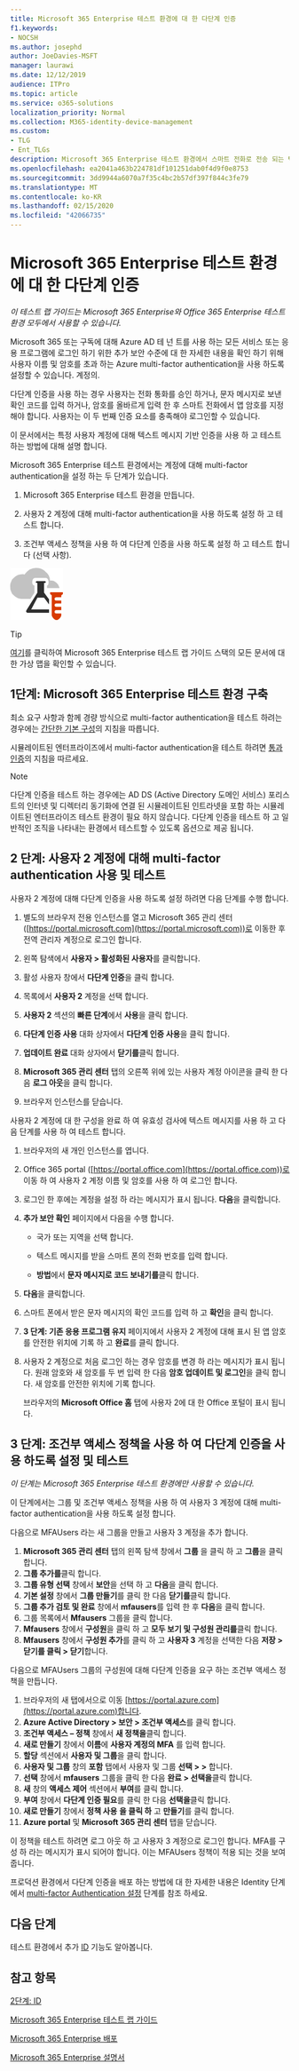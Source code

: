 ```yaml
---
title: Microsoft 365 Enterprise 테스트 환경에 대 한 다단계 인증
f1.keywords:
- NOCSH
ms.author: josephd
author: JoeDavies-MSFT
manager: laurawi
ms.date: 12/12/2019
audience: ITPro
ms.topic: article
ms.service: o365-solutions
localization_priority: Normal
ms.collection: M365-identity-device-management
ms.custom:
- TLG
- Ent_TLGs
description: Microsoft 365 Enterprise 테스트 환경에서 스마트 전화로 전송 되는 텍스트 메시지를 사용 하 여 다단계 인증을 구성 합니다.
ms.openlocfilehash: ea2041a463b224781df101251dab0f4d9f0e8753
ms.sourcegitcommit: 3dd9944a6070a7f35c4bc2b57df397f844c3fe79
ms.translationtype: MT
ms.contentlocale: ko-KR
ms.lasthandoff: 02/15/2020
ms.locfileid: "42066735"
---
```

# <a name="multi-factor-authentication-for-your-microsoft-365-enterprise-test-environment"></a>Microsoft 365 Enterprise 테스트 환경에 대 한 다단계 인증

*이 테스트 랩 가이드는 Microsoft 365 Enterprise와 Office 365 Enterprise 테스트 환경 모두에서 사용할 수 있습니다.*

Microsoft 365 또는 구독에 대해 Azure AD 테 넌 트를 사용 하는 모든 서비스 또는 응용 프로그램에 로그인 하기 위한 추가 보안 수준에 대 한 자세한 내용을 확인 하기 위해 사용자 이름 및 암호를 초과 하는 Azure multi-factor authentication을 사용 하도록 설정할 수 있습니다. 계정의. 

다단계 인증을 사용 하는 경우 사용자는 전화 통화를 승인 하거나, 문자 메시지로 보낸 확인 코드를 입력 하거나, 암호를 올바르게 입력 한 후 스마트 전화에서 앱 암호를 지정 해야 합니다. 사용자는 이 두 번째 인증 요소를 충족해야 로그인할 수 있습니다. 
  
이 문서에서는 특정 사용자 계정에 대해 텍스트 메시지 기반 인증을 사용 하 고 테스트 하는 방법에 대해 설명 합니다.
  
Microsoft 365 Enterprise 테스트 환경에서는 계정에 대해 multi-factor authentication을 설정 하는 두 단계가 있습니다.
  
1. Microsoft 365 Enterprise 테스트 환경을 만듭니다.
    
2. 사용자 2 계정에 대해 multi-factor authentication을 사용 하도록 설정 하 고 테스트 합니다.

3. 조건부 액세스 정책을 사용 하 여 다단계 인증을 사용 하도록 설정 하 고 테스트 합니다 (선택 사항).

![Microsoft 클라우드의 테스트 랩 가이드](../media/m365-enterprise-test-lab-guides/cloud-tlg-icon.png) 
    
> [!TIP]
> [여기](../media/m365-enterprise-test-lab-guides/Microsoft365EnterpriseTLGStack.pdf)를 클릭하여 Microsoft 365 Enterprise 테스트 랩 가이드 스택의 모든 문서에 대한 가상 맵을 확인할 수 있습니다.
  
## <a name="phase-1-build-out-your-microsoft-365-enterprise-test-environment"></a>1단계: Microsoft 365 Enterprise 테스트 환경 구축

최소 요구 사항과 함께 경량 방식으로 multi-factor authentication을 테스트 하려는 경우에는 [간단한 기본 구성](lightweight-base-configuration-microsoft-365-enterprise.md)의 지침을 따릅니다.
  
시뮬레이트된 엔터프라이즈에서 multi-factor authentication을 테스트 하려면 [통과 인증](pass-through-auth-m365-ent-test-environment.md)의 지침을 따르세요.
  
> [!NOTE]
> 다단계 인증을 테스트 하는 경우에는 AD DS (Active Directory 도메인 서비스) 포리스트의 인터넷 및 디렉터리 동기화에 연결 된 시뮬레이트된 인트라넷을 포함 하는 시뮬레이트된 엔터프라이즈 테스트 환경이 필요 하지 않습니다. 다단계 인증을 테스트 하 고 일반적인 조직을 나타내는 환경에서 테스트할 수 있도록 옵션으로 제공 됩니다. 
  
## <a name="phase-2-enable-and-test-multi-factor-authentication-for-the-user-2-account"></a>2 단계: 사용자 2 계정에 대해 multi-factor authentication 사용 및 테스트

사용자 2 계정에 대해 다단계 인증을 사용 하도록 설정 하려면 다음 단계를 수행 합니다.
  
1. 별도의 브라우저 전용 인스턴스를 열고 Microsoft 365 관리 센터 ([https://portal.microsoft.com](https://portal.microsoft.com))로 이동한 후 전역 관리자 계정으로 로그인 합니다.
    
2. 왼쪽 탐색에서 **사용자 > 활성화된 사용자**를 클릭합니다.
    
3. 활성 사용자 창에서 **다단계 인증**을 클릭 합니다.
    
4. 목록에서 **사용자 2** 계정을 선택 합니다.
    
5. **사용자 2** 섹션의 **빠른 단계**에서 **사용**을 클릭 합니다.
    
6. **다단계 인증 사용** 대화 상자에서 **다단계 인증 사용**을 클릭 합니다.
    
7. **업데이트 완료** 대화 상자에서 **닫기를**클릭 합니다.
    
8. **Microsoft 365 관리 센터** 탭의 오른쪽 위에 있는 사용자 계정 아이콘을 클릭 한 다음 **로그 아웃**을 클릭 합니다.
    
9. 브라우저 인스턴스를 닫습니다.
   
사용자 2 계정에 대 한 구성을 완료 하 여 유효성 검사에 텍스트 메시지를 사용 하 고 다음 단계를 사용 하 여 테스트 합니다.
  
1. 브라우저의 새 개인 인스턴스를 엽니다.
    
2. Office 365 portal ([https://portal.office.com](https://portal.office.com))로 이동 하 여 사용자 2 계정 이름 및 암호를 사용 하 여 로그인 합니다.
    
3. 로그인 한 후에는 계정을 설정 하 라는 메시지가 표시 됩니다. **다음**을 클릭합니다.
    
4. **추가 보안 확인** 페이지에서 다음을 수행 합니다.
    
   - 국가 또는 지역을 선택 합니다.
    
   - 텍스트 메시지를 받을 스마트 폰의 전화 번호를 입력 합니다.
    
   - **방법**에서 **문자 메시지로 코드 보내기를**클릭 합니다.
    
5. **다음**을 클릭합니다.
    
6. 스마트 폰에서 받은 문자 메시지의 확인 코드를 입력 하 고 **확인**을 클릭 합니다.
    
7. **3 단계: 기존 응용 프로그램 유지** 페이지에서 사용자 2 계정에 대해 표시 된 앱 암호를 안전한 위치에 기록 하 고 **완료**를 클릭 합니다.
    
8. 사용자 2 계정으로 처음 로그인 하는 경우 암호를 변경 하 라는 메시지가 표시 됩니다. 원래 암호와 새 암호를 두 번 입력 한 다음 **암호 업데이트 및 로그인**을 클릭 합니다. 새 암호를 안전한 위치에 기록 합니다.
    
    브라우저의 **Microsoft Office 홈** 탭에 사용자 2에 대 한 Office 포털이 표시 됩니다.

## <a name="phase-3-enable-and-test-multi-factor-authentication-with-a-conditional-access-policy"></a>3 단계: 조건부 액세스 정책을 사용 하 여 다단계 인증을 사용 하도록 설정 및 테스트

*이 단계는 Microsoft 365 Enterprise 테스트 환경에만 사용할 수 있습니다.*

이 단계에서는 그룹 및 조건부 액세스 정책을 사용 하 여 사용자 3 계정에 대해 multi-factor authentication을 사용 하도록 설정 합니다.

다음으로 MFAUsers 라는 새 그룹을 만들고 사용자 3 계정을 추가 합니다.

1. **Microsoft 365 관리 센터** 탭의 왼쪽 탐색 창에서 **그룹** 을 클릭 하 고 **그룹**을 클릭 합니다.
2. **그룹 추가를**클릭 합니다.
3. **그룹 유형 선택** 창에서 **보안**을 선택 하 고 **다음**을 클릭 합니다.
4. **기본 설정** 창에서 **그룹 만들기**를 클릭 한 다음 **닫기를**클릭 합니다.
5. **그룹 추가 검토 및 완료** 창에서 **mfausers**를 입력 한 후 **다음**을 클릭 합니다.
6. 그룹 목록에서 **Mfausers** 그룹을 클릭 합니다.
7. **Mfausers** 창에서 **구성원**을 클릭 하 고 **모두 보기 및 구성원 관리를**클릭 합니다.
8. **Mfausers** 창에서 **구성원 추가**를 클릭 하 고 **사용자 3** 계정을 선택한 다음 **저장 > 닫기를 클릭 > 닫기**합니다.

다음으로 MFAUsers 그룹의 구성원에 대해 다단계 인증을 요구 하는 조건부 액세스 정책을 만듭니다.

1. 브라우저의 새 탭에서으로 이동 [https://portal.azure.com](https://portal.azure.com)합니다.
2. **Azure Active Directory > 보안 > 조건부 액세스**를 클릭 합니다.
3. **조건부 액세스 – 정책** 창에서 **새 정책을**클릭 합니다.
4. **새로 만들기** 창에서 **이름**에 **사용자 계정의 MFA** 를 입력 합니다.
5. **할당** 섹션에서 **사용자 및 그룹**을 클릭 합니다.
6. **사용자 및 그룹** 창의 **포함** 탭에서 사용자 및 그룹 **선택 > >** 합니다.
7. **선택** 창에서 **mfausers** 그룹을 클릭 한 다음 **완료 > 선택을**클릭 합니다.
8. **새** 창의 **액세스 제어** 섹션에서 **부여**를 클릭 합니다.
9. **부여** 창에서 **다단계 인증 필요**를 클릭 한 다음 **선택을**클릭 합니다.
10. **새로 만들기** 창에서 **정책 사용** **을 클릭 하** 고 **만들기**를 클릭 합니다.
11. **Azure portal** 및 **Microsoft 365 관리 센터** 탭을 닫습니다.

이 정책을 테스트 하려면 로그 아웃 하 고 사용자 3 계정으로 로그인 합니다. MFA를 구성 하 라는 메시지가 표시 되어야 합니다. 이는 MFAUsers 정책이 적용 되는 것을 보여 줍니다.

프로덕션 환경에서 다단계 인증을 배포 하는 방법에 대 한 자세한 내용은 Identity 단계에서 [multi-factor Authentication 설정](identity-secure-user-sign-ins.md#identity-mfa) 단계를 참조 하세요.
    
## <a name="next-step"></a>다음 단계

테스트 환경에서 추가 [ID](m365-enterprise-test-lab-guides.md#identity) 기능도 알아봅니다.

## <a name="see-also"></a>참고 항목

[2단계: ID](identity-infrastructure.md)

[Microsoft 365 Enterprise 테스트 랩 가이드](m365-enterprise-test-lab-guides.md)

[Microsoft 365 Enterprise 배포](deploy-microsoft-365-enterprise.md)

[Microsoft 365 Enterprise 설명서](https://docs.microsoft.com/microsoft-365-enterprise/)
